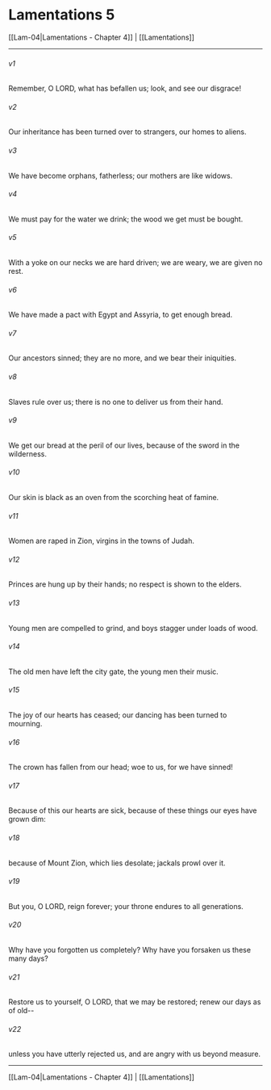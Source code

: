 # Lamentations 5

[[Lam-04|Lamentations - Chapter 4]] | [[Lamentations]]
***

###### v1
Remember, O LORD, what has befallen us; look, and see our disgrace!
###### v2
Our inheritance has been turned over to strangers, our homes to aliens.
###### v3
We have become orphans, fatherless; our mothers are like widows.
###### v4
We must pay for the water we drink; the wood we get must be bought.
###### v5
With a yoke on our necks we are hard driven; we are weary, we are given no rest.
###### v6
We have made a pact with Egypt and Assyria, to get enough bread.
###### v7
Our ancestors sinned; they are no more, and we bear their iniquities.
###### v8
Slaves rule over us; there is no one to deliver us from their hand.
###### v9
We get our bread at the peril of our lives, because of the sword in the wilderness.
###### v10
Our skin is black as an oven from the scorching heat of famine.
###### v11
Women are raped in Zion, virgins in the towns of Judah.
###### v12
Princes are hung up by their hands; no respect is shown to the elders.
###### v13
Young men are compelled to grind, and boys stagger under loads of wood.
###### v14
The old men have left the city gate, the young men their music.
###### v15
The joy of our hearts has ceased; our dancing has been turned to mourning.
###### v16
The crown has fallen from our head; woe to us, for we have sinned!
###### v17
Because of this our hearts are sick, because of these things our eyes have grown dim:
###### v18
because of Mount Zion, which lies desolate; jackals prowl over it.
###### v19
But you, O LORD, reign forever; your throne endures to all generations.
###### v20
Why have you forgotten us completely? Why have you forsaken us these many days?
###### v21
Restore us to yourself, O LORD, that we may be restored; renew our days as of old--
###### v22
unless you have utterly rejected us, and are angry with us beyond measure.

***

[[Lam-04|Lamentations - Chapter 4]] | [[Lamentations]]
